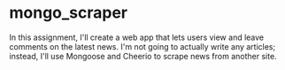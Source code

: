 # mongo_scraper
In this assignment, I'll create a web app that lets users view and leave comments on the latest news. I'm not going to actually write any articles; instead, I'll use Mongoose and Cheerio to scrape news from another site.
